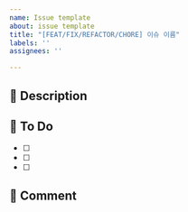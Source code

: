 ```yaml
---
name: Issue template
about: issue template
title: "[FEAT/FIX/REFACTOR/CHORE] 이슈 이름"
labels: ''
assignees: ''

---
```


## 📑 Description
<!--추가/수정이 필요한 내용-->


## 📌 To Do
<!--추가/수정될 내용-->
- [ ] 
- [ ] 
- [ ] 

## 💬 Comment
